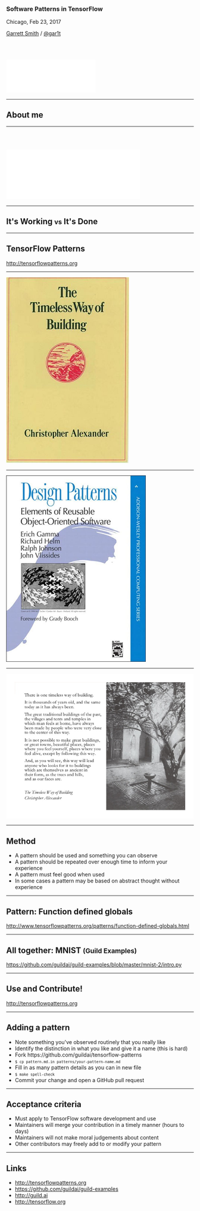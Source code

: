 ### Software Patterns in TensorFlow

Chicago, Feb 23, 2017

[Garrett Smith](http://gar1t.com) / [@gar1t](https://twitter.com/gar1t)

<a href="https://guild.ai">
<img src="img/logo-white-lg.png" width="240" style="margin-top:3rem">
</a>

---

## About me

---

<a href="https://guild.ai">
<img src="img/logo-white-lg.png" width="360" style="margin-top:3rem">
</a>

---

## It's Working <small>vs</small> It's Done

---

## TensorFlow Patterns

http://tensorflowpatterns.org

---

<img src="img/timeless-way.jpg">

---

<img src="img/gof.jpg" height="500">

---

<img src="img/timeless-2.jpg">

---

## Method

<ul>
<li class="fragment">A pattern should be used and something you can observe
<li class="fragment">A pattern should be repeated over enough time to inform your experience
<li class="fragment">A pattern must feel good when used
<li class="fragment">In some cases a pattern may be based on abstract thought without experience
</ul>

---

## Pattern: Function defined globals

http://www.tensorflowpatterns.org/patterns/function-defined-globals.html

---

## All together: MNIST <small>(Guild Examples)</small>

https://github.com/guildai/guild-examples/blob/master/mnist-2/intro.py

---

## Use and Contribute!

http://tensorflowpatterns.org

---

## Adding a pattern

<ul>
<li class="fragment">Note something you've observed routinely that you really like
<li class="fragment">Identify the distinction in what you like and give it a name (this is hard)
<li class="fragment">Fork https://github.com/guildai/tensorflow-patterns
<li class="fragment"><code style="font-size:0.7em">$ cp pattern.md.in patterns/your-pattern-name.md</code>
<li class="fragment">Fill in as many pattern details as you can in new file
<li class="fragment"><code style="font-size:0.7em">$ make spell-check</code>
<li class="fragment">Commit your change and open a GitHub pull request
</ul>

---

## Acceptance criteria

<ul>
<li class="fragment">Must apply to TensorFlow software development and use
<li class="fragment">Maintainers will merge your contribution in a timely manner (hours to days)
<li class="fragment">Maintainers will not make moral judgements about content
<li class="fragment">Other contributors may freely add to or modify your pattern
</ul>

---

## Links

- http://tensorflowpatterns.org
- https://github.com/guildai/guild-examples
- http://guild.ai
- http://tensorflow.org

